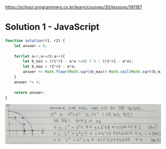 https://school.programmers.co.kr/learn/courses/30/lessons/181187

# Solution 1 - JavaScript
~~~javascript
function solution(r1, r2) {
    let answer = 0;
    
    for(let a=1;a<=r2;a++){
        let b_min = (r1*r1 - a*a <=0) ? 0 : (r1*r1 - a*a);
        let b_max = r2*r2 - a*a;
        answer += Math.floor(Math.sqrt(b_max))-Math.ceil(Math.sqrt(b_min))+1;    
    }
    answer *= 4;
    
    return answer;
}
~~~
  
  
  
![img](../0_image/PG_LV2_두원사이의정수쌍_1.jpg)
